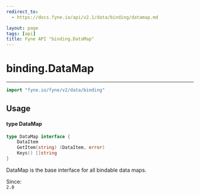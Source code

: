 ```yaml
---
redirect_to:
  - https://docs.fyne.io/api/v2.1/data/binding/datamap.md

layout: page
tags: [api]
title: Fyne API "binding.DataMap"
---
```



# binding.DataMap
---
```go
import "fyne.io/fyne/v2/data/binding"
```

## Usage

#### type DataMap

```go
type DataMap interface {
	DataItem
	GetItem(string) (DataItem, error)
	Keys() []string
}
```

DataMap is the base interface for all bindable data maps.


<div class="since">Since: <code>
2.0</code></div>
